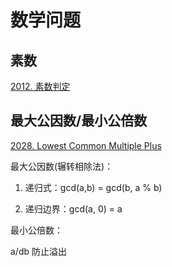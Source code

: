 # 数学问题

## 素数

[2012. 素数判定](https://github.com/Lsyhprum/HDUOJ/tree/master/MATH/2012)

## 最大公因数/最小公倍数

[2028. Lowest Common Multiple Plus](https://github.com/Lsyhprum/HDUOJ/tree/master/MATH/2028)

最大公因数(辗转相除法)：

1. 递归式：gcd(a,b) = gcd(b, a % b)

2. 递归边界：gcd(a, 0) = a

最小公倍数：

a/db 防止溢出